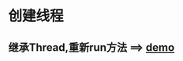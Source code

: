 # 创建线程
## 继承Thread,重新run方法 ==> <a href="https://github.com/kengJ/Thread/blob/master/src/main/java/com/Thread/Create/CreateThread1.java">demo</a>

